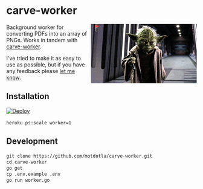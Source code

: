 # carve-worker

<img src="https://raw.githubusercontent.com/motdotla/carve-worker/master/carve-worker.gif" alt="carve-worker" align="right" width="280" />

Background worker for converting PDFs into an array of PNGs. Works in tandem with [carve-worker](https://github.com/motdotla/carve-worker).

I've tried to make it as easy to use as possible, but if you have any feedback please [let me know](mailto:mot@mot.la).

## Installation

[![Deploy](https://www.herokucdn.com/deploy/button.png)](https://heroku.com/deploy)

```
heroku ps:scale worker=1
```

## Development
```
git clone https://github.com/motdotla/carve-worker.git
cd carve-worker
go get
cp .env.example .env
go run worker.go
```
